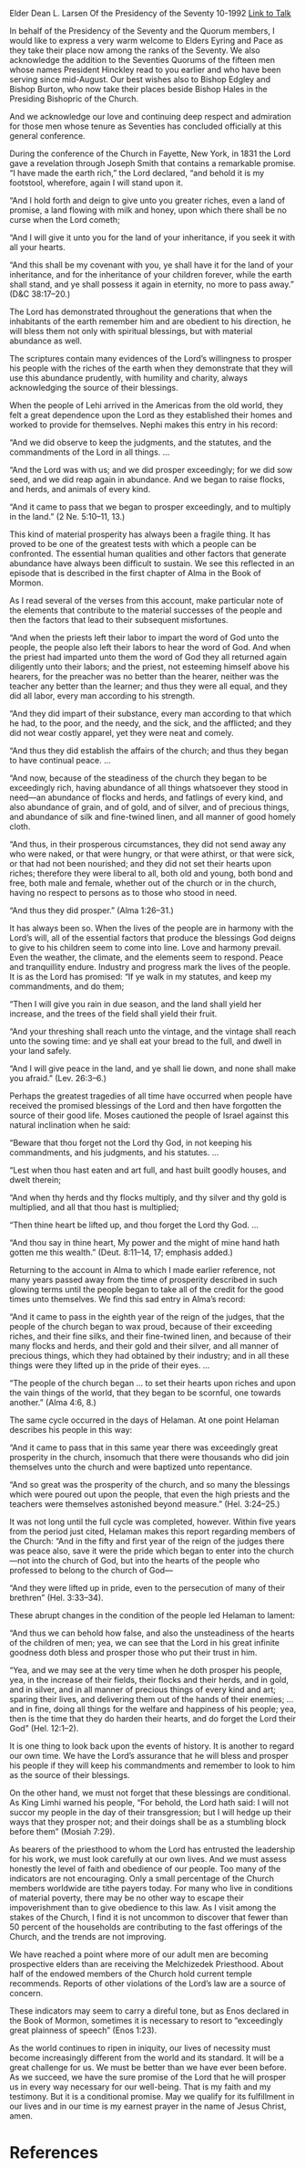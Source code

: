 Elder Dean L. Larsen
Of the Presidency of the Seventy
10-1992
[Link to Talk](https://www.churchofjesuschrist.org/study/general-conference/1992/10/the-lord-will-prosper-the-righteous?lang=eng)

In behalf of the Presidency of the Seventy and the Quorum members, I would like to express a very warm welcome to Elders Eyring and Pace as they take their place now among the ranks of the Seventy. We also acknowledge the addition to the Seventies Quorums of the fifteen men whose names President Hinckley read to you earlier and who have been serving since mid-August. Our best wishes also to Bishop Edgley and Bishop Burton, who now take their places beside Bishop Hales in the Presiding Bishopric of the Church.

And we acknowledge our love and continuing deep respect and admiration for those men whose tenure as Seventies has concluded officially at this general conference.

During the conference of the Church in Fayette, New York, in 1831 the Lord gave a revelation through Joseph Smith that contains a remarkable promise. “I have made the earth rich,” the Lord declared, “and behold it is my footstool, wherefore, again I will stand upon it.

“And I hold forth and deign to give unto you greater riches, even a land of promise, a land flowing with milk and honey, upon which there shall be no curse when the Lord cometh;

“And I will give it unto you for the land of your inheritance, if you seek it with all your hearts.

“And this shall be my covenant with you, ye shall have it for the land of your inheritance, and for the inheritance of your children forever, while the earth shall stand, and ye shall possess it again in eternity, no more to pass away.” (D&C 38:17–20.)

The Lord has demonstrated throughout the generations that when the inhabitants of the earth remember him and are obedient to his direction, he will bless them not only with spiritual blessings, but with material abundance as well.

The scriptures contain many evidences of the Lord’s willingness to prosper his people with the riches of the earth when they demonstrate that they will use this abundance prudently, with humility and charity, always acknowledging the source of their blessings.



When the people of Lehi arrived in the Americas from the old world, they felt a great dependence upon the Lord as they established their homes and worked to provide for themselves. Nephi makes this entry in his record:

“And we did observe to keep the judgments, and the statutes, and the commandments of the Lord in all things. …

“And the Lord was with us; and we did prosper exceedingly; for we did sow seed, and we did reap again in abundance. And we began to raise flocks, and herds, and animals of every kind.

“And it came to pass that we began to prosper exceedingly, and to multiply in the land.” (2 Ne. 5:10–11, 13.)

This kind of material prosperity has always been a fragile thing. It has proved to be one of the greatest tests with which a people can be confronted. The essential human qualities and other factors that generate abundance have always been difficult to sustain. We see this reflected in an episode that is described in the first chapter of Alma in the Book of Mormon.

As I read several of the verses from this account, make particular note of the elements that contribute to the material successes of the people and then the factors that lead to their subsequent misfortunes.

“And when the priests left their labor to impart the word of God unto the people, the people also left their labors to hear the word of God. And when the priest had imparted unto them the word of God they all returned again diligently unto their labors; and the priest, not esteeming himself above his hearers, for the preacher was no better than the hearer, neither was the teacher any better than the learner; and thus they were all equal, and they did all labor, every man according to his strength.

“And they did impart of their substance, every man according to that which he had, to the poor, and the needy, and the sick, and the afflicted; and they did not wear costly apparel, yet they were neat and comely.

“And thus they did establish the affairs of the church; and thus they began to have continual peace. …

“And now, because of the steadiness of the church they began to be exceedingly rich, having abundance of all things whatsoever they stood in need—an abundance of flocks and herds, and fatlings of every kind, and also abundance of grain, and of gold, and of silver, and of precious things, and abundance of silk and fine-twined linen, and all manner of good homely cloth.

“And thus, in their prosperous circumstances, they did not send away any who were naked, or that were hungry, or that were athirst, or that were sick, or that had not been nourished; and they did not set their hearts upon riches; therefore they were liberal to all, both old and young, both bond and free, both male and female, whether out of the church or in the church, having no respect to persons as to those who stood in need.

“And thus they did prosper.” (Alma 1:26–31.)

It has always been so. When the lives of the people are in harmony with the Lord’s will, all of the essential factors that produce the blessings God deigns to give to his children seem to come into line. Love and harmony prevail. Even the weather, the climate, and the elements seem to respond. Peace and tranquillity endure. Industry and progress mark the lives of the people. It is as the Lord has promised: “If ye walk in my statutes, and keep my commandments, and do them;

“Then I will give you rain in due season, and the land shall yield her increase, and the trees of the field shall yield their fruit.

“And your threshing shall reach unto the vintage, and the vintage shall reach unto the sowing time: and ye shall eat your bread to the full, and dwell in your land safely.

“And I will give peace in the land, and ye shall lie down, and none shall make you afraid.” (Lev. 26:3–6.)

Perhaps the greatest tragedies of all time have occurred when people have received the promised blessings of the Lord and then have forgotten the source of their good life. Moses cautioned the people of Israel against this natural inclination when he said:

“Beware that thou forget not the Lord thy God, in not keeping his commandments, and his judgments, and his statutes. …

“Lest when thou hast eaten and art full, and hast built goodly houses, and dwelt therein;

“And when thy herds and thy flocks multiply, and thy silver and thy gold is multiplied, and all that thou hast is multiplied;

“Then thine heart be lifted up, and thou forget the Lord thy God. …

“And thou say in thine heart, My power and the might of mine hand hath gotten me this wealth.” (Deut. 8:11–14, 17; emphasis added.)

Returning to the account in Alma to which I made earlier reference, not many years passed away from the time of prosperity described in such glowing terms until the people began to take all of the credit for the good times unto themselves. We find this sad entry in Alma’s record:

“And it came to pass in the eighth year of the reign of the judges, that the people of the church began to wax proud, because of their exceeding riches, and their fine silks, and their fine-twined linen, and because of their many flocks and herds, and their gold and their silver, and all manner of precious things, which they had obtained by their industry; and in all these things were they lifted up in the pride of their eyes. …

“The people of the church began … to set their hearts upon riches and upon the vain things of the world, that they began to be scornful, one towards another.” (Alma 4:6, 8.)

The same cycle occurred in the days of Helaman. At one point Helaman describes his people in this way:

“And it came to pass that in this same year there was exceedingly great prosperity in the church, insomuch that there were thousands who did join themselves unto the church and were baptized unto repentance.

“And so great was the prosperity of the church, and so many the blessings which were poured out upon the people, that even the high priests and the teachers were themselves astonished beyond measure.” (Hel. 3:24–25.)

It was not long until the full cycle was completed, however. Within five years from the period just cited, Helaman makes this report regarding members of the Church: “And in the fifty and first year of the reign of the judges there was peace also, save it were the pride which began to enter into the church—not into the church of God, but into the hearts of the people who professed to belong to the church of God—

“And they were lifted up in pride, even to the persecution of many of their brethren” (Hel. 3:33–34).

These abrupt changes in the condition of the people led Helaman to lament:

“And thus we can behold how false, and also the unsteadiness of the hearts of the children of men; yea, we can see that the Lord in his great infinite goodness doth bless and prosper those who put their trust in him.

“Yea, and we may see at the very time when he doth prosper his people, yea, in the increase of their fields, their flocks and their herds, and in gold, and in silver, and in all manner of precious things of every kind and art; sparing their lives, and delivering them out of the hands of their enemies; … and in fine, doing all things for the welfare and happiness of his people; yea, then is the time that they do harden their hearts, and do forget the Lord their God” (Hel. 12:1–2).

It is one thing to look back upon the events of history. It is another to regard our own time. We have the Lord’s assurance that he will bless and prosper his people if they will keep his commandments and remember to look to him as the source of their blessings.

On the other hand, we must not forget that these blessings are conditional. As King Limhi warned his people, “For behold, the Lord hath said: I will not succor my people in the day of their transgression; but I will hedge up their ways that they prosper not; and their doings shall be as a stumbling block before them” (Mosiah 7:29).

As bearers of the priesthood to whom the Lord has entrusted the leadership for his work, we must look carefully at our own lives. And we must assess honestly the level of faith and obedience of our people. Too many of the indicators are not encouraging. Only a small percentage of the Church members worldwide are tithe payers today. For many who live in conditions of material poverty, there may be no other way to escape their impoverishment than to give obedience to this law. As I visit among the stakes of the Church, I find it is not uncommon to discover that fewer than 50 percent of the households are contributing to the fast offerings of the Church, and the trends are not improving.

We have reached a point where more of our adult men are becoming prospective elders than are receiving the Melchizedek Priesthood. About half of the endowed members of the Church hold current temple recommends. Reports of other violations of the Lord’s law are a source of concern.

These indicators may seem to carry a direful tone, but as Enos declared in the Book of Mormon, sometimes it is necessary to resort to “exceedingly great plainness of speech” (Enos 1:23).

As the world continues to ripen in iniquity, our lives of necessity must become increasingly different from the world and its standard. It will be a great challenge for us. We must be better than we have ever been before. As we succeed, we have the sure promise of the Lord that he will prosper us in every way necessary for our well-being. That is my faith and my testimony. But it is a conditional promise. May we qualify for its fulfillment in our lives and in our time is my earnest prayer in the name of Jesus Christ, amen.

# References
